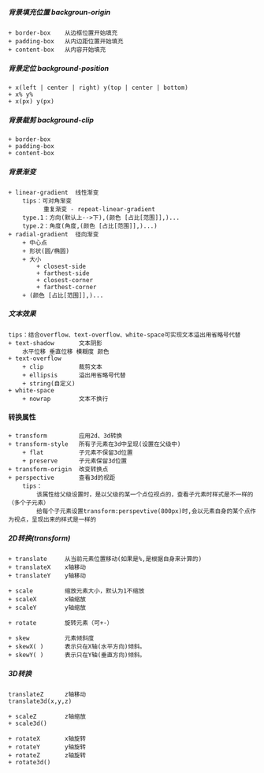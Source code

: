 ##### 背景填充位置 backgroun-origin
    + border-box    从边框位置开始填充
    + padding-box   从内边距位置开始填充
    + content-box   从内容开始填充

##### 背景定位 background-position
    + x(left | center | right) y(top | center | bottom)
    + x% y%
    + x(px) y(px)
##### 背景裁剪 background-clip
    + border-box
    + padding-box
    + content-box

##### 背景渐变
    + linear-gradient  线性渐变
        tips：可对角渐变
              重复渐变 - repeat-linear-gradient
        type.1：方向(默认上-->下),(颜色 [占比[范围]],)...
        type.2：角度(角度,(颜色 [占比[范围]],)...)
    + radial-gradient  径向渐变
        + 中心点
        + 形状(圆/椭圆)
        + 大小
            + closest-side
            + farthest-side
            + closest-corner
            + farthest-corner
        + (颜色 [占比[范围]],)...

##### 文本效果
    tips：结合overflow、text-overflow、white-space可实现文本溢出用省略号代替
    + text-shadow       文本阴影
        水平位移 垂直位移 模糊度 颜色
    + text-overflow
        + clip          裁剪文本
        + ellipsis      溢出用省略号代替
        + string(自定义)
    + white-space
        + nowrap        文本不换行

####  转换属性
    + transform         应用2d、3d转换
    + transform-style   所有子元素在3d中呈现(设置在父级中)
        + flat          子元素不保留3d位置
        + preserve      子元素保留3d位置
    + transform-origin  改变转换点
    + perspective       查看3d的视距
        tips：  
            该属性给父级设置时，是以父级的某一个点位视点的，查看子元素时样式是不一样的（多个子元素）
            给每个子元素设置transform:perspevtive(800px)时,会以元素自身的某个点作为视点，呈现出来的样式是一样的


##### 2D转换(transform)
    + translate     从当前元素位置移动(如果是%,是根据自身来计算的)
    + translateX    x轴移动
    + translateY    y轴移动

    + scale         缩放元素大小，默认为1不缩放
    + scaleX        x轴缩放
    + scaleY        y轴缩放

    + rotate        旋转元素（可+-）

    + skew          元素倾斜度
    + skewX( )      表示只在X轴(水平方向)倾斜。
    + skewY( )      表示只在Y轴(垂直方向)倾斜。

##### 3D转换
    translateZ      z轴移动
    translate3d(x,y,z)

    + scaleZ        z轴缩放
    + scale3d()

    + rotateX       x轴旋转
    + rotateY       y轴旋转
    + rotateZ       z轴旋转
    + rotate3d()

